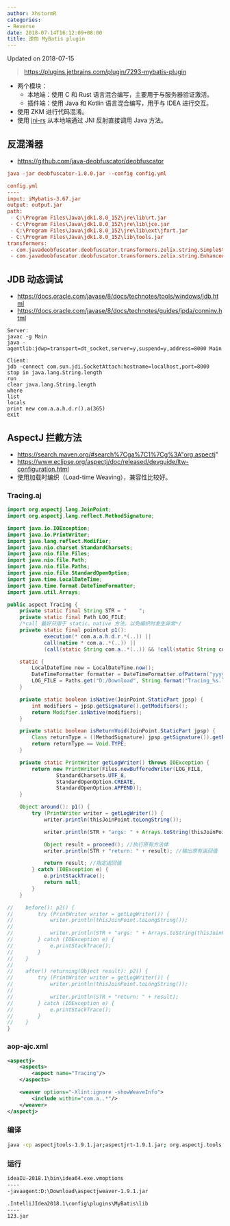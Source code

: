 ```yaml
---
author: XhstormR
categories:
- Reverse
date: 2018-07-14T16:12:09+08:00
title: 逆向 MyBatis plugin
---
```


<!--more-->

Updated on 2018-07-15

> https://plugins.jetbrains.com/plugin/7293-mybatis-plugin

* 两个模块：
  * 本地端：使用 C 和 Rust 语言混合编写，主要用于与服务器验证激活。
  * 插件端：使用 Java 和 Kotlin 语言混合编写，用于与 IDEA 进行交互。
* 使用 ZKM 进行代码混淆。
* 使用 [jni-rs](https://github.com/prevoty/jni-rs) 从本地端通过 JNI 反射直接调用 Java 方法。

## 反混淆器
* https://github.com/java-deobfuscator/deobfuscator

```ini
java -jar deobfuscator-1.0.0.jar --config config.yml

config.yml
----
input: iMybatis-3.67.jar
output: output.jar
path:
 - C:\Program Files\Java\jdk1.8.0_152\jre\lib\rt.jar
 - C:\Program Files\Java\jdk1.8.0_152\jre\lib\jce.jar
 - C:\Program Files\Java\jdk1.8.0_152\jre\lib\ext\jfxrt.jar
 - C:\Program Files\Java\jdk1.8.0_152\lib\tools.jar
transformers:
 - com.javadeobfuscator.deobfuscator.transformers.zelix.string.SimpleStringEncryptionTransformer
 - com.javadeobfuscator.deobfuscator.transformers.zelix.string.EnhancedStringEncryptionTransformer
```

## JDB 动态调试
* https://docs.oracle.com/javase/8/docs/technotes/tools/windows/jdb.html
* https://docs.oracle.com/javase/8/docs/technotes/guides/jpda/conninv.html

```
Server:
javac -g Main
java -agentlib:jdwp=transport=dt_socket,server=y,suspend=y,address=8000 Main

Client:
jdb -connect com.sun.jdi.SocketAttach:hostname=localhost,port=8000
stop in java.lang.String.length
run
clear java.lang.String.length
where
list
locals
print new com.a.a.h.d.r().a(365)
exit
```

## AspectJ 拦截方法
* https://search.maven.org/#search%7Cga%7C1%7Cg%3A"org.aspectj"
* https://www.eclipse.org/aspectj/doc/released/devguide/ltw-configuration.html
* 使用加载时编织（Load-time Weaving），兼容性比较好。

### Tracing.aj
```java
import org.aspectj.lang.JoinPoint;
import org.aspectj.lang.reflect.MethodSignature;

import java.io.IOException;
import java.io.PrintWriter;
import java.lang.reflect.Modifier;
import java.nio.charset.StandardCharsets;
import java.nio.file.Files;
import java.nio.file.Path;
import java.nio.file.Paths;
import java.nio.file.StandardOpenOption;
import java.time.LocalDateTime;
import java.time.format.DateTimeFormatter;
import java.util.Arrays;

public aspect Tracing {
    private static final String STR = "    ";
    private static final Path LOG_FILE;
    /*call 最好只用于 static、native 方法，以免编织时发生异常*/
    private static final pointcut p1():
            execution(* com.a.a.h.d.r.*(..)) ||
            call(native * com.a..*(..)) ||
            (call(static String com.a..*(..)) && !call(static String com.a.a.h.a.c.a(int, int)));

    static {
        LocalDateTime now = LocalDateTime.now();
        DateTimeFormatter formatter = DateTimeFormatter.ofPattern("yyyy-MM-dd_HH.mm.ss");
        LOG_FILE = Paths.get("D:/Download", String.format("Tracing_%s.log", now.format(formatter)));
    }

    private static boolean isNative(JoinPoint.StaticPart jpsp) {
        int modifiers = jpsp.getSignature().getModifiers();
        return Modifier.isNative(modifiers);
    }

    private static boolean isReturnVoid(JoinPoint.StaticPart jpsp) {
        Class returnType = ((MethodSignature) jpsp.getSignature()).getReturnType();
        return returnType == Void.TYPE;
    }

    private static PrintWriter getLogWriter() throws IOException {
        return new PrintWriter(Files.newBufferedWriter(LOG_FILE,
                StandardCharsets.UTF_8,
                StandardOpenOption.CREATE,
                StandardOpenOption.APPEND));
    }

    Object around(): p1() {
        try (PrintWriter writer = getLogWriter()) {
            writer.println(thisJoinPoint.toLongString());

            writer.println(STR + "args: " + Arrays.toString(thisJoinPoint.getArgs())); //输出参数

            Object result = proceed(); //执行原有方法体
            writer.println(STR + "return: " + result); //输出原有返回值

            return result; //指定返回值
        } catch (IOException e) {
            e.printStackTrace();
            return null;
        }
    }

//    before(): p2() {
//        try (PrintWriter writer = getLogWriter()) {
//            writer.println(thisJoinPoint.toLongString());
//
//            writer.println(STR + "args: " + Arrays.toString(thisJoinPoint.getArgs()));
//        } catch (IOException e) {
//            e.printStackTrace();
//        }
//    }
//
//    after() returning(Object result): p2() {
//        try (PrintWriter writer = getLogWriter()) {
//            writer.println(thisJoinPoint.toLongString());
//
//            writer.println(STR + "return: " + result);
//        } catch (IOException e) {
//            e.printStackTrace();
//        }
//    }
}
```

### aop-ajc.xml
```xml
<aspectj>
    <aspects>
        <aspect name="Tracing"/>
    </aspects>

    <weaver options="-Xlint:ignore -showWeaveInfo">
        <include within="com.a..*"/>
    </weaver>
</aspectj>
```

### 编译
```bash
java -cp aspectjtools-1.9.1.jar;aspectjrt-1.9.1.jar; org.aspectj.tools.ajc.Main -outjar 123.jar -outxml -1.8 -Xlint:ignore Tracing.aj
```

### 运行
```bash
ideaIU-2018.1\bin\idea64.exe.vmoptions
----
-javaagent:D:\Download\aspectjweaver-1.9.1.jar

.IntelliJIdea2018.1\config\plugins\MyBatis\lib
----
123.jar
```
